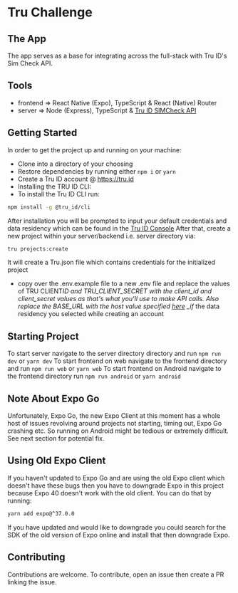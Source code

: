 # Tru Challenge

## The App

The app serves as a base for integrating across the full-stack with Tru ID's Sim Check API.

## Tools

- frontend => React Native (Expo), TypeScript & React (Native) Router
- server => Node (Express), TypeScript & [Tru ID SIMCheck API](https://tru.id/docs/sim-check)

## Getting Started

In order to get the project up and running on your machine:

- Clone into a directory of your choosing
- Restore dependencies by running either `npm i` or `yarn`
- Create a Tru ID account @ https://tru.id
- Installing the TRU ID CLI:
- To install the Tru ID CLI run:

```bash
npm install -g @tru_id/cli
```

After installation you will be prompted to input your default credentials and data residency which can be found in the [Tru ID Console](https://tru.id/console)
After that, create a new project within your server/backend i.e. server directory via:

```bash
tru projects:create
```

It will create a Tru.json file which contains credentials for the initialized project

- copy over the .env.example file to a new .env file and replace the values of TRU CLIENT*ID and TRU_CLIENT_SECRET with the client_id and client_secret values as that's what you'll use to make API calls. Also replace the BASE_URL with the host value specified [here](https://tru.id/docs/sim-check/guide#making-a-simcheck-api-call) \_if* the data residency you selected while creating an account

## Starting Project

To start server navigate to the server directory directory and run `npm run dev` or `yarn dev`
To start frontend on web navigate to the frontend directory and run `npm run web` or `yarn web`
To start frontend on Android navigate to the frontend directory run `npm run android` or `yarn android`

## Note About Expo Go

Unfortunately, Expo Go, the new Expo Client at this moment has a whole host of issues revolving around projects not starting, timing out, Expo Go crashing etc. So running on Android might be tedious or extremely difficult. See next section for potential fix.

## Using Old Expo Client

If you haven't updated to Expo Go and are using the old Expo client which doesn't have these bugs then you have to downgrade Expo in this project because Expo 40 doesn't work with the old client. You can do that by running:

```bash
yarn add expo@^37.0.0
```

If you have updated and would like to downgrade you could search for the SDK of the old version of Expo online and install that then downgrade Expo.

## Contributing

Contributions are welcome. To contribute, open an issue then create a PR linking the issue.
